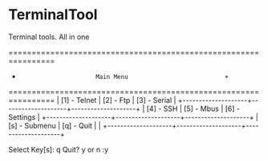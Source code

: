 # TerminalTool
Terminal tools. All in one 

================================================================
+                          Main Menu                           +
================================================================
| [1] - Telnet       | [2] - Ftp          | [3] - Serial       |
+--------------------+--------------------+--------------------+
| [4] - SSH          | [5] - Mbus         | [6] - Settings     |
+--------------------+--------------------+--------------------+
| [s] - Submenu      | [q] - Quit         |                    |
+--------------------+--------------------+--------------------+

Select Key[s]: q
Quit? y or n :y
